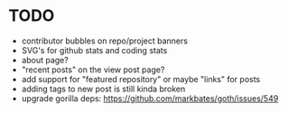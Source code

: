 # TODO

- contributor bubbles on repo/project banners
- SVG's for github stats and coding stats
- about page?
- "recent posts" on the view post page?
- add support for "featured repository" or maybe "links" for posts
- adding tags to new post is still kinda broken
- upgrade gorilla deps: <https://github.com/markbates/goth/issues/549>
